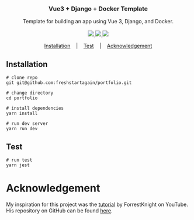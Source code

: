 <h3 align=center>Vue3 + Django + Docker Template</h3>
<p align=center>
  <span>Template for building an app using Vue 3, Django, and Docker.</span>
  <br>
  <br>
  <a href="https://reactjs.org/" title="Vue3">
    <img src="https://img.shields.io/badge/Vue-3-green">
  </a>
  <a href="https://www.djangoproject.com/" title="Django">
    <img src="https://img.shields.io/badge/Django-092E20?style=for-the-badge&logo=django&logoColor=green">
    <a  href="https://vitejs.dev/" title="Vite">
  </a>
    <img src="https://img.shields.io/badge/-Vite-yellowgreen">
  </a>
</p>

<p align="center">
  <a href="#installation">Installation</a>
  &nbsp;&nbsp;&nbsp;|&nbsp;&nbsp;&nbsp;
  <a href="#test">Test</a>
  &nbsp;&nbsp;&nbsp;|&nbsp;&nbsp;&nbsp;
  <a href="#acknowledgement">Acknowledgement</a>
</p>

## Installation

```console
# clone repo
git git@github.com:freshstartagain/portfolio.git

# change directory
cd portfolio

# install dependencies
yarn install

# run dev server
yarn run dev
```

## Test
```console
# run test
yarn jest
```

# Acknowledgement

My inspiration for this project was the [tutorial](https://www.youtube.com/watch?v=b0pkpcD8Ms4) by ForrestKnight on YouTube.
His repository on GitHub can be found [here](https://github.com/ForrestKnight/minimal-portfolio).
